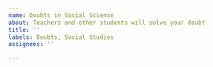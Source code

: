 ```yaml
---
name: Doubts in Social Science
about: Teachers and other students will solve your doubt
title: ''
labels: Doubts, Social Studies
assignees: ''

---
```



